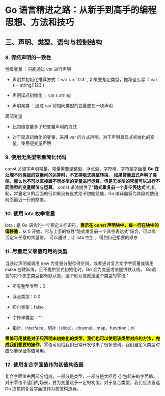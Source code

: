 # Go 语言精进之路：从新手到高手的编程思想、方法和技巧

## 三、声明、类型、语句与控制结构

### 8. 保持声明的一致性

包级变量 ：只能通过 var 进行声明

- 声明并初始化推荐方式 ：var s = '123' , 如果要指定类型，推荐这么写 ：var s = string('123')

- 声明延迟初始化 ：var s string

- 声明聚类 ：通过 var 将相同类型的变量放在一块声明

局部变量 

- 比包级变量多了短变量声明的方式 

- 对于延迟初始化的变量，采用 var 的方式声明，对于声明且显式初始化的变量，使用短变量声明

### 9. 使用无类型常量简化代码

const 关键字声明常量，常量需要是整型、浮点型、字符串、字符型字面量
**Go 在处理不同类型的变量间的运算时，不支持隐式类型转换**。
**如果常量显式声明了类型，那么也不可以直接跟不同类型的变量进行运算。但是无类型的常量可以进行不同类型的变量赋值与运算**。
const 语法提供了“**隐式重复前一个非空表达式**”的机制，常量定义的后面的行如果没有显式给予初始赋值，Go 编译器将为其隐式使用前面最近一行的赋值。

### 10. 使用 iota 枚举常量

iota : 是 Go 语言的一个预定义标识符，<mark>**表示在 const 声明块中，每一行在块中的偏移量**</mark>，从 0 开始。它与上面的特性“隐式重复前一个非空表达式”结合，可以灵活定义任意的常量值。
可以通过 _ 让 iota 空加 ，得到自己想要的顺序

### 11. 尽量定义零值可用的类型

当通过声明或调用 new 为变量分配存储空间，或者通过复合文字字面量或调用 make 创建新值，且不提供显式初始化时，Go 会为变量或值提供默认值。
Go语言的每个原生类型都有默认值，这个默认值就是这个类型的零值：

- 所有整型类型：0

- 浮点类型：0.0

- 布尔类型：false

- 字符串类型：""

- 指针、interface、切片（slice）、channel、map、function：nil

**<mark>零值可用就是对于只声明未初始化的类型，我们也可以使用该类型对应的方法，完成我们想要的操作</mark>**。零值可用给我们日常开发带来了很多便利，我们自定义类型时应尽量保证零值可用。

### 12. 使用复合字面值作为初值构造器

复合字面值由两部分组成，一部分是类型，一部分是大括号 {} 包起来的字面值。
对于零值不适用的场景，要为变量赋予一定的初值。对于复合类型，我们应该首选 Go 提供的复合字面值作为初值构造器。
